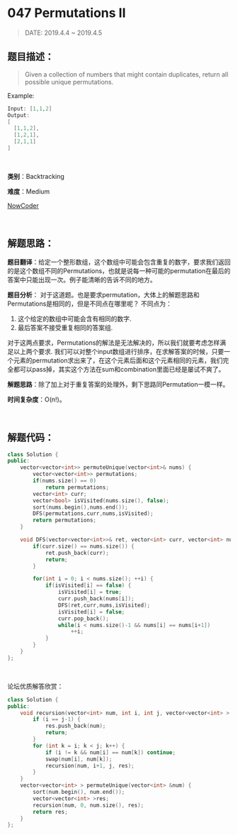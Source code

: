 # 047 Permutations II

> DATE: 2019.4.4 ~ 2019.4.5

## 题目描述：

> Given a collection of numbers that might contain duplicates, return all possible unique permutations.

Example:

```C++
Input: [1,1,2]
Output:
[
  [1,1,2],
  [1,2,1],
  [2,1,1]
]
```

<br/>

**类别**：Backtracking

**难度**：Medium

[NowCoder](https://leetcode.com/problems/permutations-ii/)

<br/>

## 解题思路：

**题目翻译**：给定一个整形数组，这个数组中可能会包含重复的数字，要求我们返回的是这个数组不同的Permutations，也就是说每一种可能的permutation在最后的答案中只能出现一次。例子能清晰的告诉不同的地方。

**题目分析**： 对于这道题。也是要求permutation，大体上的解题思路和Permutations是相同的，但是不同点在哪里呢？ 不同点为：

1. 这个给定的数组中可能会含有相同的数字.
2. 最后答案不接受重复相同的答案组.

对于这两点要求，Permutations的解法是无法解决的，所以我们就要考虑怎样满足以上两个要求.   我们可以对整个input数组进行排序，在求解答案的时候，只要一个元素的permutation求出来了，在这个元素后面和这个元素相同的元素，我们完全都可以pass掉，其实这个方法在sum和combination里面已经是屡试不爽了。

**解题思路**：除了加上对于重复答案的处理外，剩下思路同Permutation一模一样。

**时间复杂度**：O(n!)。

<br/>

## 解题代码：

```C++
class Solution {
public:
    vector<vector<int>> permuteUnique(vector<int>& nums) {
        vector<vector<int>> permutations;
        if(nums.size() == 0)
            return permutations;
        vector<int> curr;
        vector<bool> isVisited(nums.size(), false);
        sort(nums.begin(),nums.end());
        DFS(permutations,curr,nums,isVisited);
        return permutations;
    }

    void DFS(vector<vector<int>>& ret, vector<int> curr, vector<int> nums, vector<bool> isVisited) {
        if(curr.size() == nums.size()) {
            ret.push_back(curr);
            return;
        }

        for(int i = 0; i < nums.size(); ++i) {
            if(isVisited[i] == false) {
                isVisited[i] = true;
                curr.push_back(nums[i]);
                DFS(ret,curr,nums,isVisited);
                isVisited[i] = false;
                curr.pop_back();
                while(i < nums.size()-1 && nums[i] == nums[i+1])
                    ++i;
            }
        }
    }
};
```

<br/>

论坛优质解答欣赏：

```C++
class Solution {
public:
    void recursion(vector<int> num, int i, int j, vector<vector<int> > &res) {
        if (i == j-1) {
            res.push_back(num);
            return;
        }
        for (int k = i; k < j; k++) {
            if (i != k && num[i] == num[k]) continue;
            swap(num[i], num[k]);
            recursion(num, i+1, j, res);
        }
    }
    vector<vector<int> > permuteUnique(vector<int> &num) {
        sort(num.begin(), num.end());
        vector<vector<int> >res;
        recursion(num, 0, num.size(), res);
        return res;
    }
};
```

<br/>
